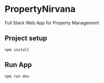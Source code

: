 # PropertyNirvana

Full Stack Web App for Property Management

## Project setup
```
npm install
```
## Run App
```
npm run dev
```
